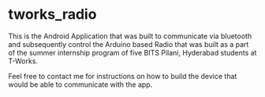 # tworks_radio

This is the Android Application that was built to communicate via bluetooth 
and subsequently control the Arduino based Radio that was built as a part of 
the summer internship program of five BITS Pilani, Hyderabad students at T-Works. 

Feel free to contact me for instructions on how to build the device that would be able to communicate with the app. 
